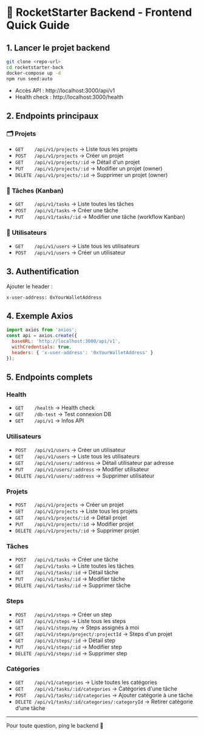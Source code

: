 # 🚀 RocketStarter Backend - Frontend Quick Guide

## 1. Lancer le projet backend

```bash
git clone <repo-url>
cd rocketstarter-back
docker-compose up -d
npm run seed:auto
```

- Accès API : http://localhost:3000/api/v1
- Health check : http://localhost:3000/health

## 2. Endpoints principaux

### 🗂️ Projets
- `GET    /api/v1/projects`           → Liste tous les projets
- `POST   /api/v1/projects`           → Créer un projet
- `GET    /api/v1/projects/:id`       → Détail d'un projet
- `PUT    /api/v1/projects/:id`       → Modifier un projet (owner)
- `DELETE /api/v1/projects/:id`       → Supprimer un projet (owner)

### 📝 Tâches (Kanban)
- `GET    /api/v1/tasks`              → Liste toutes les tâches
- `POST   /api/v1/tasks`              → Créer une tâche
- `PUT    /api/v1/tasks/:id`          → Modifier une tâche (workflow Kanban)

### 👤 Utilisateurs
- `GET    /api/v1/users`              → Liste tous les utilisateurs
- `POST   /api/v1/users`              → Créer un utilisateur

## 3. Authentification

Ajouter le header :
```http
x-user-address: 0xYourWalletAddress
```

## 4. Exemple Axios
```js
import axios from 'axios';
const api = axios.create({
  baseURL: 'http://localhost:3000/api/v1',
  withCredentials: true,
  headers: { 'x-user-address': '0xYourWalletAddress' }
});
```

## 5. Endpoints complets

### Health
- `GET    /health`                  → Health check
- `GET    /db-test`                 → Test connexion DB
- `GET    /api/v1`                  → Infos API

### Utilisateurs
- `POST   /api/v1/users`            → Créer un utilisateur
- `GET    /api/v1/users`            → Liste tous les utilisateurs
- `GET    /api/v1/users/:address`   → Détail utilisateur par adresse
- `PUT    /api/v1/users/:address`   → Modifier utilisateur
- `DELETE /api/v1/users/:address`   → Supprimer utilisateur

### Projets
- `POST   /api/v1/projects`         → Créer un projet
- `GET    /api/v1/projects`         → Liste tous les projets
- `GET    /api/v1/projects/:id`     → Détail projet
- `PUT    /api/v1/projects/:id`     → Modifier projet
- `DELETE /api/v1/projects/:id`     → Supprimer projet

### Tâches
- `POST   /api/v1/tasks`            → Créer une tâche
- `GET    /api/v1/tasks`            → Liste toutes les tâches
- `GET    /api/v1/tasks/:id`        → Détail tâche
- `PUT    /api/v1/tasks/:id`        → Modifier tâche
- `DELETE /api/v1/tasks/:id`        → Supprimer tâche

### Steps
- `POST   /api/v1/steps`                    → Créer un step
- `GET    /api/v1/steps`                    → Liste tous les steps
- `GET    /api/v1/steps/my`                 → Steps assignés à moi
- `GET    /api/v1/steps/project/:projectId` → Steps d'un projet
- `GET    /api/v1/steps/:id`                → Détail step
- `PUT    /api/v1/steps/:id`                → Modifier step
- `DELETE /api/v1/steps/:id`                → Supprimer step

### Catégories
- `GET    /api/v1/categories`                       → Liste toutes les catégories
- `GET    /api/v1/tasks/:id/categories`             → Catégories d'une tâche
- `POST   /api/v1/tasks/:id/categories`             → Ajouter catégorie à une tâche
- `DELETE /api/v1/tasks/:id/categories/:categoryId` → Retirer catégorie d'une tâche

---
Pour toute question, ping le backend 🚀
